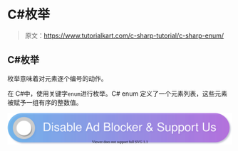 # C#枚举

> 原文：<https://www.tutorialkart.com/c-sharp-tutorial/c-sharp-enum/>

## C#枚举

枚举意味着对元素逐个编号的动作。

在 C#中，使用关键字`enum`进行枚举。C# enum 定义了一个元素列表，这些元素被赋予一组有序的整数值。

[![](img/925da31b32d6bc3827932f6c8afb11bb.png)](https://www.tutorialkart.com/)